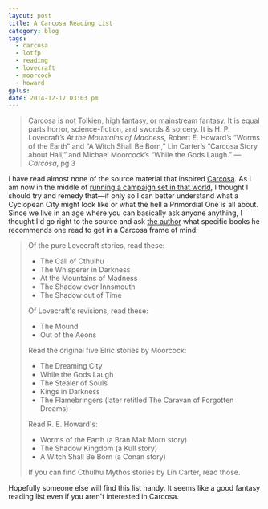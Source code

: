```yaml
---
layout: post
title: A Carcosa Reading List
category: blog
tags:
  - carcosa
  - lotfp
  - reading
  - lovecraft
  - moorcock
  - howard
gplus:
date: 2014-12-17 03:03 pm
---
```


> Carcosa is not Tolkien, high fantasy, or mainstream fantasy. It is equal parts horror, science-fiction, and swords & sorcery. It is H. P. Lovecraft’s *At the Mountains of Madness*, Robert E. Howard’s “Worms of the Earth” and “A Witch Shall Be Born,” Lin Carter’s “Carcosa Story about Hali,” and Michael Moorcock’s “While the Gods Laugh.” — _Carcosa_, pg 3

I have read almost none of the source material that inspired [Carcosa][1]. As I am now in the middle of [running a campaign set in that world][3], I thought I should try and remedy that—if only so I can better understand what a Cyclopean City might look like or what the hell a Primordial One is all about. Since we live in an age where you can basically ask anyone anything, I thought I'd go right to the source and ask [the author][2] what specific books he recommends one read to get in a Carcosa frame of mind:

> Of the pure Lovecraft stories, read these:
> 
> * The Call of Cthulhu
> * The Whisperer in Darkness
> * At the Mountains of Madness
> * The Shadow over Innsmouth
> * The Shadow out of Time
> 
> Of Lovecraft's revisions, read these:
>
> * The Mound
> * Out of the Aeons
> 
> Read the original five Elric stories by Moorcock:
>
> * The Dreaming City 
> * While the Gods Laugh 
> * The Stealer of Souls 
> * Kings in Darkness 
> * The Flamebringers (later retitled The Caravan of Forgotten Dreams)
> 
> Read R. E. Howard's:
>
> * Worms of the Earth (a Bran Mak Morn story)
> * The Shadow Kingdom (a Kull story)
> * A Witch Shall Be Born (a Conan story)
> 
> If you can find Cthulhu Mythos stories by Lin Carter, read those.

Hopefully someone else will find this list handy. It seems like a good fantasy reading list even if you aren't interested in Carcosa.

[1]: /tag/carcosa/
[2]: http://psychedelicfantasies.blogspot.ca
[3]: /masters-of-carcosa/